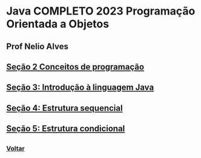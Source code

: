 # Java COMPLETO 2023 Programação Orientada a Objetos

## Prof Nelio Alves

## [Seção 2 Conceitos de programação](/Secao2/README.md)

## [Seção 3: Introdução à linguagem Java](/Secao3/README.md)

## [Seção 4: Estrutura sequencial](/Secao4/README.md)

## [Seção 5: Estrutura condicional](/Secao5/README.md)

## []()

### [Voltar](../README.md)
